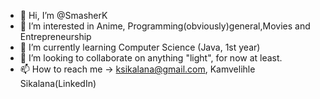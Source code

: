 - 👋 Hi, I’m @SmasherK
- 👀 I’m interested in Anime, Programming(obviously)general,Movies and Entrepreneurship
- 🌱 I’m currently learning Computer Science (Java, 1st year)
- 💞️ I’m looking to collaborate on anything "light", for now at least.
- 📫 How to reach me -> ksikalana@gmail.com, Kamvelihle Sikalana(LinkedIn)

<!---
SmasherK/SmasherK is a ✨ special ✨ repository because its `README.md` (this file) appears on your GitHub profile.
You can click the Preview link to take a look at your changes.
--->
